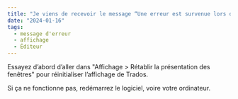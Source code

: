 ```yaml
---
title: "Je viens de recevoir le message “Une erreur est survenue lors du traitement des arguments de la ligne de commande : Failed to deactivate view 'Éditeur'.” Au secours !"
date: "2024-01-16"
tags:
  - message d'erreur
  - affichage
  - Éditeur
---
```


Essayez d’abord d’aller dans "Affichage > Rétablir la présentation des fenêtres" pour réinitialiser l’affichage de Trados.

Si ça ne fonctionne pas, redémarrez le logiciel, voire votre ordinateur.

